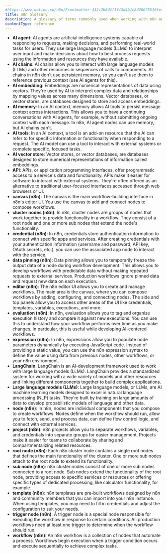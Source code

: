 ```yaml
---
#https://www.notion.so/n8n/Frontmatter-432c2b8dff1f43d4b1c8d20075510fe4
title: n8n Glossary
description: A glossary of terms commonly used when working with n8n and releated software.
contentType: reference
---
```


* **AI agent**: AI agents are artificial intelligence systems capable of responding to requests, making decisions, and performing real-world tasks for users. They use large language models (LLMs) to interpret user input and make decisions about how to best process requests using the information and resources they have available.
* **AI chains**: AI chains allow you to interact with large language models (LLMs) and other resources in sequences of calls to components. AI chains in n8n don't use persistent memory, so you can't use them to reference previous context (use AI agents for this).
* **AI embedding**: Embeddings are numerical representations of data using vectors. They're used by AI to interpret complex data and relationships by mapping values across many dimensions. Vector databases, or vector stores, are databases designed to store and access embeddings.
* **AI memory**: In an AI context, memory allows AI tools to persist message context across interactions. This allows you to have a continuing conversations with AI agents, for example, without submitting ongoing context with each message. In n8n, AI agent nodes can use memory, but AI chains can't.
* **AI tools**: In an AI context, a tool is an add-on resource that the AI can refer to for specific information or functionality when responding to a request. The AI model can use a tool to interact with external systems or complete specific, focused tasks.
* **AI vector store**: Vector stores, or vector databases, are databases designed to store numerical representations of information called embeddings.
* **API**: APIs, or application programming interfaces, offer programmatic access to a service's data and functionality. APIs make it easier for software to interact with external systems. They're often offered as an alternative to traditional user-focused interfaces accessed through web browsers or UI.
* **canvas (n8n)**: The canvas is the main workflow-building interface in n8n's editor UI. You use the canvas to add and connect nodes to compose workflows.
* **cluster nodes (n8n)**: In n8n, cluster nodes are groups of nodes that work together to provide functionality in a workflow. They consist of a root node and one or more sub nodes that extend the node's functionality.
* **credential (n8n)**: In n8n, credentials store authentication information to connect with specific apps and services. After creating credentials with your authentication information (username and password, API key, OAuth secrets, etc.), you can use the associated app node to interact with the service.
* **data pinning (n8n)**: Data pinning allows you to temporarily freeze the output data of a node during workflow development. This allows you to develop workflows with predictable data without making repeated requests to external services. Production workflows ignore pinned data and request new data on each execution.
* **editor (n8n)**: The n8n editor UI allows you to create and manage workflows. The main area is the canvas, where you can compose workflows by adding, configuring, and connecting nodes. The side and top panels allow you to access other areas of the UI like credentials, templates, variables, executions, and more.
* **evaluation (n8n)**: In n8n, evaluation allows you to tag and organize execution history and compare it against new executions. You can use this to understand how your workflow performs over time as you make changes. In particular, this is useful while developing AI-centered workflows.
* **expression (n8n)**: In n8n, expressions allow you to populate node parameters dynamically by executing JavaScript code. Instead of providing a static value, you can use the n8n expression syntax to define the value using data from previous nodes, other workflows, or your n8n environment.
* **LangChain**: LangChain is an AI-development framework used to work with large language models (LLMs). LangChain provides a standardized system for working with a wide variety of models and other resources and linking different components together to build complex applications.
* **Large language models (LLMs)**: Large language models, or LLMs, are AI machine learning models designed to excel in natural language processing (NLP) tasks. They're built by training on large amounts of data to develop probabilistic models of language and other data.
* **node (n8n)**: In n8n, nodes are individual components that you compose to create workflows. Nodes define when the workflow should run, allow you to fetch, send, and process data, can define flow control logic, and connect with external services.
* **project (n8n)**: n8n projects allow you to separate workflows, variables, and credentials into separate groups for easier management. Projects make it easier for teams to collaborate by sharing and compartmentalizing related resources.
* **root node (n8n)**: Each n8n cluster node contains a single root nodes that defines the main functionality of the cluster. One or more sub nodes attach to the root node to extend its functionality.
* **sub node (n8n)**: n8n cluster nodes consist of one or more sub nodes connected to a root node. Sub nodes extend the functionality of the root node, providing access to specific services or resources or offering specific types of dedicated processing, like calculator functionality, for example.
* **template (n8n)**: n8n templates are pre-built workflows designed by n8n and community members that you can import into your n8n instance. When using templates, you may need to fill in credentials and adjust the configuration to suit your needs.
* **trigger node (n8n)**: A trigger node is a special node responsible for executing the workflow in response to certain conditions. All production workflows need at least one trigger to determine when the workflow should run.
* **workflow (n8n)**: An n8n workflow is a collection of nodes that automate a process. Workflows begin execution when a trigger condition occurs and execute sequentially to achieve complex tasks.

<!-- To do
* **OAuth**:
* **pagination**:
* **Role-based access control (RBAC)**:
* **SAML/SSO**:
* **two-factor authentication (2FA)**:
* **webhook**:
-->
